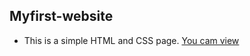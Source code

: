 ## Myfirst-website

 - This is a simple HTML and CSS page. [You cam view](https://krabika.github.io/myfirst-website/)
